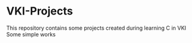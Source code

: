 # VKI-Projects
This repository contains some projects created during learning C in VKI
Some simple works

